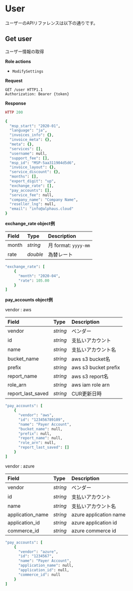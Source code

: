 # User

ユーザーのAPIリファレンスは以下の通りです。

## Get user

ユーザー情報の取得

**Role actions**

* `ModifySettings`

**Request**

```http
GET /user HTTP1.1
Authorization: Bearer {token}
```

**Response**

```ruby
HTTP 200

{
  "msp_start": "2020-01",
  "language": "ja",
  "invoices_info": {},
  "invoice_meta": {},
  "meta": {},
  "services": [],
  "username": null,
  "support_fee": [],
  "msp_id": "MSP-5aa311904d5d6",
  "invoice_layout": {},
  "service_discount": {},
  "months": [],
  "export_digit": "up",
  "exchange_rate": [],
  "pay_accounts": [],
  "service_fee": null,
  "company_name": "Company Name",
  "reseller_lng": null,
  "email": "info@alphaus.cloud"
}
```

**exchange\_rate object例**

| Field | Type | Description |
| :--- | :--- | :--- |
| month | _string_ | 月 format: `yyyy-mm` |
| rate | _double_ | 為替レート |

```ruby
"exchange_rate": [
    {
      "month": "2020-04",
      "rate": 105.00
    }
]
```

**pay\_accounts object例**

vendor : aws

| Field | Type | Description |
| :--- | :--- | :--- |
| vendor | _string_ | ベンダー |
| id | _string_ | 支払いアカウント |
| name | _string_ | 支払いアカウント名 |
| bucket\_name | _string_ | aws s3 bucket名 |
| prefix | _string_ | aws s3 bucket prefix |
| report\_name | _string_ | aws s3 report名 |
| role\_arn | _string_ | aws iam role arn |
| report\_last\_saved | _string_ | CUR更新日時 |

```ruby
"pay_accounts": [
    {
      "vendor": "aws",
      "id": "123456789109",
      "name": "Payer Account",
      "bucket_name": null,
      "prefix": null,
      "report_name": null,
      "role_arn": null,
      "report_last_saved": []
    }
]
```

vendor : azure

| Field | Type | Description |
| :--- | :--- | :--- |
| vendor | _string_ | ベンダー |
| id | _string_ | 支払いアカウント |
| name | _string_ | 支払いアカウント名 |
| application\_name | _string_ | azure application name |
| application\_id | _string_ | azure application id |
| commerce\_id | _string_ | azure commerce id |

```ruby
"pay_accounts": [
    {
      "vendor": "azure",
      "id": "1234567",
      "name": "Payer Account",
      "application_name": null,
      "application_id": null,
      "commerce_id": null
    }
]
```

